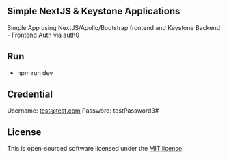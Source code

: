 ## Simple NextJS & Keystone Applications

Simple App using NextJS/Apollo/Bootstrap frontend and Keystone Backend - Frontend Auth via auth0

## Run
- npm run dev

## Credential
  Username: test@test.com
  Password: testPassword3#

## License

This is open-sourced software licensed under the [MIT license](https://opensource.org/licenses/MIT).
